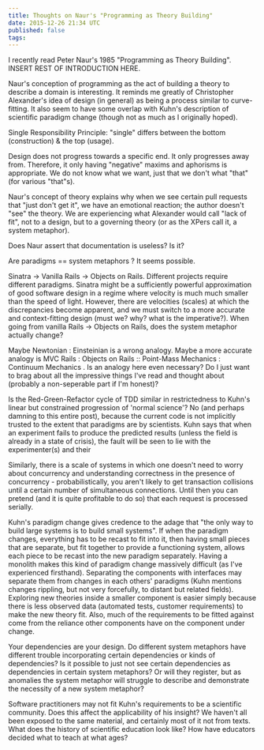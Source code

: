 ```yaml
---
title: Thoughts on Naur's "Programming as Theory Building"
date: 2015-12-26 21:34 UTC
published: false
tags:
---
```


I recently read Peter Naur's 1985 "Programming as Theory Building". INSERT REST OF INTRODUCTION HERE.

Naur's conception of programming as the act of building a theory to describe a domain is interesting.
It reminds me greatly of Christopher Alexander's idea of design (in general) as being a process similar to curve-fitting.
It also seem to have some overlap with Kuhn's description of scientific paradigm change (though not as much as I originally hoped).


Single Responsibility Principle: "single" differs between the bottom (construction) & the top (usage).


Design does not progress towards a specific end.
It only progresses away from.
Therefore, it only having "negative" maxims and aphorisms is appropriate.
We do not know what we want, just that we don't what "that" (for various "that"s).



Naur's concept of theory explains why when we see certain pull requests that "just don't get it", we have an emotional reaction; the author doesn't "see" the theory.
We are experiencing what Alexander would call "lack of fit", not to a design, but to a governing theory (or as the XPers call it, a system metaphor).


Does Naur assert that documentation is useless? Is it?



Are paradigms == system metaphors ? It seems possible.

Sinatra -> Vanilla Rails -> Objects on Rails.
Different projects require different paradigms.
Sinatra might be a sufficiently powerful approximation of good software design in a regime where velocity is much much smaller than the speed of light.
However, there are velocities (scales) at which the discrepancies become apparent, and we must switch to a more accurate and context-fitting design (must we? why? what is the imperative?).
When going from vanilla Rails -> Objects on Rails, does the system metaphor actually change?


Maybe Newtonian : Einsteinian is a wrong analogy.
Maybe a more accurate analogy is MVC Rails : Objects on Rails :: Point-Mass Mechanics : Continuum Mechanics .
Is an analogy here even necessary?
Do I just want to brag about all the impressive things I've read and thought about (probably a non-seperable part if I'm honest)?


Is the Red-Green-Refactor cycle of TDD similar in restrictedness to Kuhn's linear but constrained progression of 'normal science'?
No (and perhaps damning to this entire post), because the current code is not implicitly trusted to the extent that paradigms are by scientists.
Kuhn says that when an experiment fails to produce the predicted results (unless the field is already in a state of crisis), the fault will be seen to lie with the experimenter(s) and their 



Similarly, there is a scale of systems in which one doesn't need to worry about concurrency and understanding correctness in the presence of concurrency - probabilistically, you aren't likely to get transaction collisions until a certain number of simultaneous connections. Until then you can pretend (and it is quite profitable to do so) that each request is processed serially.


Kuhn's paradigm change gives credence to the adage that "the only way to build large systems is to build small systems".
If when the paradigm changes, everything has to be recast to fit into it, then having small pieces that are separate, but fit together to provide a functioning system, allows each piece to be recast into the new paradigm separately.
Having a monolith makes this kind of paradigm change massively difficult (as I've experienced firsthand).
Separating the components with interfaces may separate them from changes in each others' paradigms (Kuhn mentions changes rippling, but not very forcefully, to distant but related fields).
Exploring new theories inside a smaller component is easier simply because there is less observed data (automated tests, customer requirements) to make the new theory fit.
Also, much of the requirements to be fitted against come from the reliance other components have on the component under change.


Your dependencies are your design.
Do different system metaphors have different trouble incorporating certain dependencies or kinds of dependencies?
Is it possible to just not see certain dependencies as dependencies in certain system metaphors?
Or will they register, but as anomalies the system metaphor will struggle to describe and demonstrate the necessity of a new system metaphor?


Software practitioners may not fit Kuhn's requirements to be a scientific community.
Does this affect the applicability of his insight?
We haven't all been exposed to the same material, and certainly most of it not from texts.
What does the history of scientific education look like?
How have educators decided what to teach at what ages?

